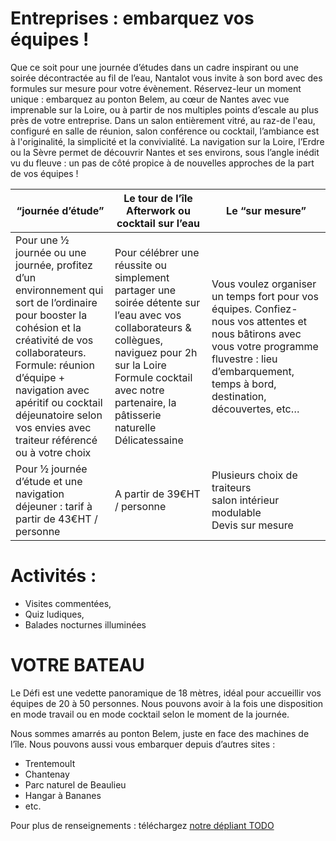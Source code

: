 # Entreprises : embarquez vos équipes  !

Que ce soit pour une journée d’études dans un cadre inspirant ou une soirée
décontractée au fil de l’eau, Nantalot vous invite à son bord avec des formules
sur mesure pour votre évènement.
Réservez-leur un moment unique : embarquez au ponton Belem, au cœur de Nantes
avec vue imprenable sur la Loire, ou à partir de nos multiples points d’escale
au plus près de votre entreprise.
Dans un salon entièrement vitré, au raz-de l'eau, configuré en salle de réunion,
salon conférence ou cocktail, l’ambiance est à l'originalité, la simplicité et
la convivialité. La navigation sur la Loire, l’Erdre ou la Sèvre permet de découvrir
Nantes et ses environs, sous l’angle inédit vu du fleuve :
un pas de côté propice à de nouvelles approches de la part de vos équipes !


| “journée d’étude”                                                                                                                                                                                                                                                                                     | Le tour de l’île <br/> Afterwork ou cocktail sur l’eau | Le “sur mesure”                                                                                                                                                                                           |
|-------------------------------------------------------------------------------------------------------------------------------------------------------------------------------------------------------------------------------------------------------------------------------------------------------|--------------------------------------------------------|-----------------------------------------------------------------------------------------------------------------------------------------------------------------------------------------------------------|
| Pour une ½ journée ou une journée, profitez d’un environnement qui sort de l’ordinaire pour booster la cohésion et la créativité de vos collaborateurs. <br> Formule: réunion d’équipe + navigation avec apéritif ou cocktail déjeunatoire selon vos envies avec traiteur référencé ou à votre choix  |   Pour célébrer une réussite ou simplement partager une soirée détente sur l’eau avec vos collaborateurs & collègues, naviguez pour 2h sur la Loire <br> Formule cocktail avec notre partenaire, la pâtisserie naturelle Délicatessaine                                                     | Vous voulez organiser un temps fort pour vos équipes. Confiez-nous vos attentes et nous bâtirons avec vous votre programme  fluvestre : lieu d’embarquement, temps à bord, destination, découvertes, etc… |
| Pour ½ journée d’étude et une navigation déjeuner : tarif à partir de 43€HT / personne                                                                                                                                                                                                                | A partir de 39€HT / personne                           | Plusieurs choix de traiteurs<br/> salon intérieur modulable <br/>Devis sur mesure                                                                                                                                   |

# Activités :
* Visites commentées,
* Quiz ludiques,
* Balades nocturnes illuminées

# VOTRE BATEAU
Le Défi est une vedette panoramique de 18 mètres,
idéal pour accueillir vos équipes de 20 à 50 personnes.
Nous pouvons avoir à la fois une disposition en mode travail ou en 
mode cocktail selon le moment de la journée.

Nous sommes amarrés au ponton Belem, juste en face des machines de l’île.
Nous pouvons aussi vous embarquer depuis d’autres sites :
* Trentemoult
* Chantenay
* Parc naturel de Beaulieu
* Hangar à Bananes
* etc.

Pour plus de renseignements  : téléchargez [notre dépliant TODO](depliant/NANTALOT_depliant_pro.pdf)

